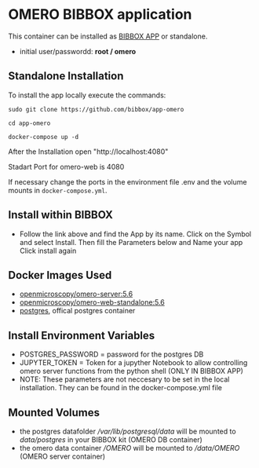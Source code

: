 # OMERO BIBBOX application

This container can be installed as [BIBBOX APP](http://silicolabv4.bibbox.org/applications "BIBBOX App Store") or standalone. 

* initial user/passwordd: **root / omero**

## Standalone Installation 

To install the app locally execute the commands:

`sudo git clone https://github.com/bibbox/app-omero`

`cd app-omero`

`docker-compose up -d`

After the Installation open "http://localhost:4080"

Stadart Port for omero-web is 4080

If necessary change the ports in the environment file .env and the volume mounts in `docker-compose.yml`.

## Install within BIBBOX

* Follow the link above and find the App by its name. Click on the Symbol and select Install. Then fill the Parameters below and Name your app Click install again

## Docker Images Used
 * [openmicroscopy/omero-server:5.6](https://hub.docker.com/r/openmicroscopy/omero-server/)
 * [openmicroscopy/omero-web-standalone:5.6](https://hub.docker.com/r/openmicroscopy/omero-web-standalone/) 
 * [postgres](https://hub.docker.com/_/postgres/), offical postgres container
 
## Install Environment Variables
  *	POSTGRES_PASSWORD = password for the postgres DB
  *	JUPYTER_TOKEN = Token for a jupyther Notebook to allow controlling omero server functions from the python shell (ONLY IN BIBBOX APP)
  *	NOTE: These parameters are not neccesary to be set in the local installation. They can be found in the docker-compose.yml file

## Mounted Volumes

* the postgres datafolder _/var/lib/postgresql/data_ will be mounted to _data/postgres_ in your BIBBOX kit (OMERO DB container) 
* the omero data container _/OMERO_ will be mounted to _/data/OMERO_ (OMERO server container)
